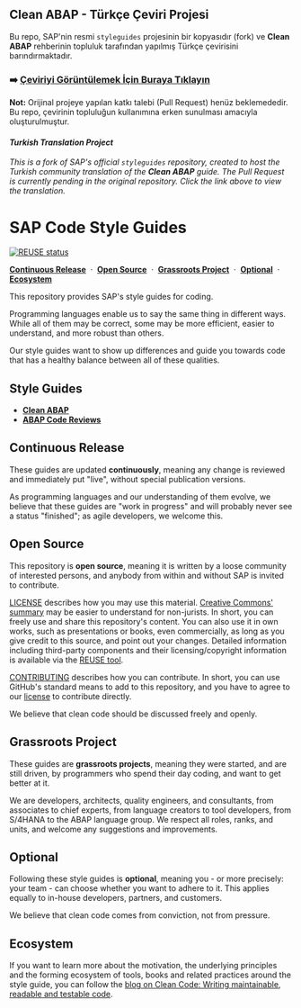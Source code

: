 ## Clean ABAP - Türkçe Çeviri Projesi

Bu repo, SAP'nin resmi `styleguides` projesinin bir kopyasıdır (fork) ve **Clean ABAP** rehberinin topluluk tarafından yapılmış Türkçe çevirisini barındırmaktadır.

### ➡️ [Çeviriyi Görüntülemek İçin Buraya Tıklayın](https://github.com/KULLANICI_ADINIZ/styleguides/tree/TURKCE_CEVIRI_BRANCH_ADINIZ/clean-abap)

**Not:** Orijinal projeye yapılan katkı talebi (Pull Request) henüz beklemededir. Bu repo, çevirinin topluluğun kullanımına erken sunulması amacıyla oluşturulmuştur.

#### *Turkish Translation Project*
*This is a fork of SAP's official `styleguides` repository, created to host the Turkish community translation of the **Clean ABAP** guide. The Pull Request is currently pending in the original repository. Click the link above to view the translation.*

# SAP Code Style Guides

[![REUSE status](https://api.reuse.software/badge/github.com/SAP/styleguides)](https://api.reuse.software/info/github.com/SAP/styleguides)

[**Continuous Release**](#continuous-release)
 · 
[**Open Source**](#open-source)
 · 
[**Grassroots Project**](#grassroots-project)
 · 
[**Optional**](#optional)
 · 
[**Ecosystem**](#ecosystem)

This repository provides SAP's style guides for coding.

Programming languages enable us to say the same thing in different ways.
While all of them may be correct, some may be more efficient,
easier to understand, and more robust than others.

Our style guides want to show up differences and guide you
towards code that has a healthy balance between all of these qualities.

## Style Guides

- [**Clean ABAP**](clean-abap/CleanABAP.md)
- [**ABAP Code Reviews**](abap-code-review/ABAPCodeReview.md)

## Continuous Release

These guides are updated **continuously**,
meaning any change is reviewed and immediately put "live",
without special publication versions.

As programming languages and our understanding of them evolve,
we believe that these guides are "work in progress"
and will probably never see a status "finished";
as agile developers, we welcome this.

## Open Source

This repository is **open source**,
meaning it is written by a loose community of interested persons,
and anybody from within and without SAP is invited to contribute.

[LICENSE](LICENSE) describes how you may use this material.
[Creative Commons' summary](https://creativecommons.org/licenses/by/3.0/)
may be easier to understand for non-jurists.
In short, you can freely use and share this repository's content.
You can also use it in own works, such as presentations or books,
even commercially, as long as you give credit to this source,
and point out your changes. Detailed information including third-party
components and their licensing/copyright information is available
via the
[REUSE tool](https://api.reuse.software/info/github.com/SAP/styleguides).

[CONTRIBUTING](CONTRIBUTING.md) describes how you can contribute.
In short, you can use GitHub's standard means to add to this repository,
and you have to agree to our [license](LICENSE) to contribute directly.

We believe that clean code should be discussed freely and openly.

## Grassroots Project

These guides are **grassroots projects**, meaning they were started,
and are still driven, by programmers who spend their day coding,
and want to get better at it.

We are developers, architects, quality engineers, and consultants,
from associates to chief experts,
from language creators to tool developers,
from S/4HANA to the ABAP language group.
We respect all roles, ranks, and units,
and welcome any suggestions and improvements.

## Optional

Following these style guides is **optional**,
meaning you - or more precisely: your team -
can choose whether you want to adhere to it.
This applies equally to in-house developers, partners, and customers.

We believe that clean code comes from conviction, not from pressure.

## Ecosystem

If you want to learn more about the motivation, the underlying principles and the forming ecosystem of tools, books and related practices around the style guide, you can follow the [blog on Clean Code: Writing maintainable, readable and testable code](https://blogs.sap.com/2022/12/21/clean-code-writing-maintainable-readable-and-testable-code/).
